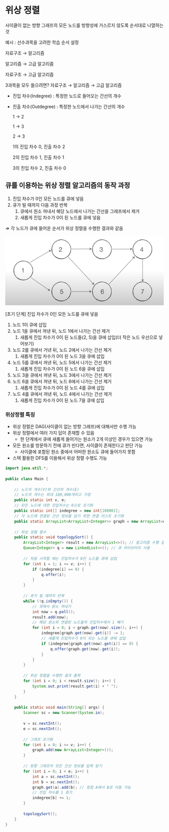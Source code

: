 # 위상 정렬

사이클이 없는 방향 그래프의 모든 노드를 방향성에 거스르지 않도록 순서대로 나열하는 것

예시 : 선수과목을 고려한 학습 순서 설정

자료구조 → 알고리즘

알고리즘 → 고급 알고리즘

자료구조 → 고급 알고리즘

3과목을 모두 들으려면? 자료구조 → 알고리즘 → 고급 알고리즘

- 진입 차수(Indegree) : 특정한 노드로 들어오는 간선의 개수
- 진출 차수(Outdegree) : 특정한 노드에서 나가는 간선의 개수
    
    1 → 2
    
    1 → 3
    
    2 → 3
    
    1의 진입 차수 0, 진출 차수 2
    
    2의 진입 차수 1, 진출 차수 1
    
    3의 진입 차수 2, 진출 차수 0
    

## 큐를 이용하는 위상 정렬 알고리즘의 동작 과정

1. 진입 차수가 0인 모든 노드를 큐에 넣음
2. 큐가 빌 때까지 다음 과정 반복
    1. 큐에서 원소 꺼내서 해당 노드에서 나가는 간선을 그래프에서 제거
    2. 새롭게 진입 차수가 0이 된 노드를 큐에 넣음

⇒ 각 노드가 큐에 들어온 순서가 위상 정렬을 수행한 결과와 같음

<img src="https://github.com/kimmy01/Today.I.Learned/blob/main/images/topologySort.png" width="600px">

[초기 단계] 진입 차수가 0인 모든 노드를 큐에 넣음

1. 노드 1이 큐에 삽입
2. 노드 1을 큐에서 꺼낸 뒤, 노드 1에서 나가는 간선 제거
    1. 새롭게 진입 차수가 0이 된 노드들(2, 5)을 큐에 삽입(더 작은 노드 우선으로 넣어보기)
3. 노드 2를 큐에서 거낸 뒤, 노드 2에서 나가는 간선 제거
    1. 새롭게 진입 차수가 0이 된 노드 3을 큐에 삽입
4. 노드 5를 큐에서 꺼낸 뒤, 노드 5에서 나가는 간선 제거
    1. 새롭게 진입 차수가 0이 된 노드 6을 큐에 삽입
5. 노드 3을 큐에서 꺼낸 뒤, 노드 3에서 나가는 간선 제거
6. 노드 6을 큐에서 꺼낸 뒤, 노드 6에서 나가는 간선 제거
    1. 새롭게 진입 차수가 0이 된 노드 4를 큐에 삽입
7. 노드 4를 큐에서 꺼낸 뒤, 노드 4에서 나가는 간선 제거
    1. 새롭게 진입 차수가 0이 된 노드 7을 큐에 삽입

### 위상정렬 특징

- 위상 정렬은 DAG(사이클이 없는 방향 그래프)에 대해서만 수행 가능
- 위상 정렬에서 여러 가지 답이 존재할 수 있음
    - 한 단계에서 큐에 새롭게 들어가는 원소가 2개 이상인 경우가 있으면 가능
- 모든 원소를 방문하기 전에 큐가 빈다면, 사이클이 존재한다고 판단 가능
    - 사이클에 포함된 원소 중에서 어떠한 원소도 큐에 들어가지 못함
- 스택 활용한 DFS를 이용해서 위상 정렬 수행도 가능

```java
import java.util.*;

public class Main {

    // 노드의 개수(V)와 간선의 개수(E)
    // 노드의 개수는 최대 100,000개라고 가정
    public static int v, e;
    // 모든 노드에 대한 진입차수는 0으로 초기화
    public static int[] indegree = new int[100001];
    // 각 노드에 연결된 간선 정보를 담기 위한 연결 리스트 초기화
    public static ArrayList<ArrayList<Integer>> graph = new ArrayList<ArrayList<Integer>>();

    // 위상 정렬 함수
    public static void topologySort() {
        ArrayList<Integer> result = new ArrayList<>(); // 알고리즘 수행 결과를 담을 리스트
        Queue<Integer> q = new LinkedList<>(); // 큐 라이브러리 사용

        // 처음 시작할 때는 진입차수가 0인 노드를 큐에 삽입
        for (int i = 1; i <= v; i++) {
            if (indegree[i] == 0) {
                q.offer(i);
            }
        }

        // 큐가 빌 때까지 반복
        while (!q.isEmpty()) {
            // 큐에서 원소 꺼내기
            int now = q.poll();
            result.add(now);
            // 해당 원소와 연결된 노드들의 진입차수에서 1 빼기
            for (int i = 0; i < graph.get(now).size(); i++) {
                indegree[graph.get(now).get(i)] -= 1;
                // 새롭게 진입차수가 0이 되는 노드를 큐에 삽입
                if (indegree[graph.get(now).get(i)] == 0) {
                    q.offer(graph.get(now).get(i));
                }
            }
        }

        // 위상 정렬을 수행한 결과 출력
        for (int i = 0; i < result.size(); i++) {
            System.out.print(result.get(i) + " ");
        }
    }

    public static void main(String[] args) {
        Scanner sc = new Scanner(System.in);

        v = sc.nextInt();
        e = sc.nextInt();

        // 그래프 초기화
        for (int i = 0; i <= v; i++) {
            graph.add(new ArrayList<Integer>());
        }

        // 방향 그래프의 모든 간선 정보를 입력 받기
        for (int i = 0; i < e; i++) {
            int a = sc.nextInt();
            int b = sc.nextInt();
            graph.get(a).add(b); // 정점 A에서 B로 이동 가능
            // 진입 차수를 1 증가
            indegree[b] += 1;
        }

        topologySort();
    }
}
```
